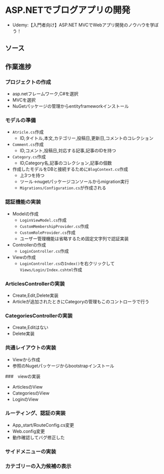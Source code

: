 # ASP.NETでブログアプリの開発
- Udemy:【入門者向け】ASP.NET MVCでWebアプリ開発のノウハウを学ぼう！


## ソース

## 作業進捗
### プロジェクトの作成
- asp.netフレームワーク,C#を選択
- MVCを選択
- NuGetパッケージの管理からentityframeworkインストール

### モデルの準備
- `Atricle.cs`作成
    - ID,タイトル,本文,カテゴリー,投稿日,更新日,コメントのコレクション
- `Comment.cs`作成
    - ID,コメント,投稿日,対応する記事,記事のIDを持つ
- `Category.cs`作成
    - ID,Category名,記事のコレクション,記事の個数
- 作成したモデルをDBと接続するために`BlogContext.cs`作成
    - 上3つを持つ
    - ツール->nugetパッケージコンソールからmigration実行
    - `Migrations/Configuration.cs`が作成される

### 認証機能の実装
- Modelの作成
    - `LoginViewModel.cs`作成
    - `CustomMembershipProvider.cs`作成
    - `CustomRoleProvider.cs`作成
    - ユーザー管理機能は省略するため固定文字列で認証実装
- Controllerの作成
    - `LoginController.cs`作成
- Viewの作成
    - `LoginController.cs`の`Index()`を右クリックして`Views/Login/Index.cshtml`作成

### ArticlesControllerの実装
- Create,Edit,Delete実装
- Articleが追加されたときにCategoryの管理もこのコントローラで行う

### CategoriesControllerの実装
- Create,Editはない
- Delete実装

### 共通レイアウトの実装
- Viewから作成
- 参照のNugetパッケージからbootstrapインストール

###　viewの実装
- ArticlesのView
- CategoriesのView
- LoginのView

### ルーティング、認証の実装
- App_start/RouteConfig.cs変更
- Web.config変更
- 動作確認してバグ修正した

### サイドメニューの実装

### カテゴリーの入力候補の表示